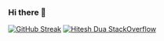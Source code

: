 ### Hi there 👋
[![GitHub Streak](https://streak-stats.demolab.com?user=hiteshdua1&theme=tokyonight-duo)](https://git.io/streak-stats) 
[![Hitesh Dua StackOverflow](https://github-readme-stackoverflow.vercel.app/?userID=1870088)](https://stackoverflow.com/users/1870088/hiteshdua1)


<!--
**hiteshdua1/hiteshdua1** is a ✨ _special_ ✨ repository because its `README.md` (this file) appears on your GitHub profile.

Here are some ideas to get you started:

- 🔭 I’m currently working on ...
- 🌱 I’m currently learning ...
- 👯 I’m looking to collaborate on ...
- 🤔 I’m looking for help with ...
- 💬 Ask me about ...
- 📫 How to reach me: ...
- 😄 Pronouns: ...
- ⚡ Fun fact: ...
-->
